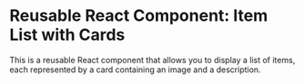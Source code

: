 # Reusable React Component: Item List with Cards

This is a reusable React component that allows you to display a list of items, each represented by a card containing an image and a description.
